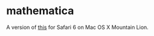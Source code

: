 mathematica
===========

A version of [this](http://meta.mathematica.stackexchange.com/questions/1043/additional-useful-buttons-for-our-m-se-editor) for Safari 6 on Mac OS X Mountain Lion.
